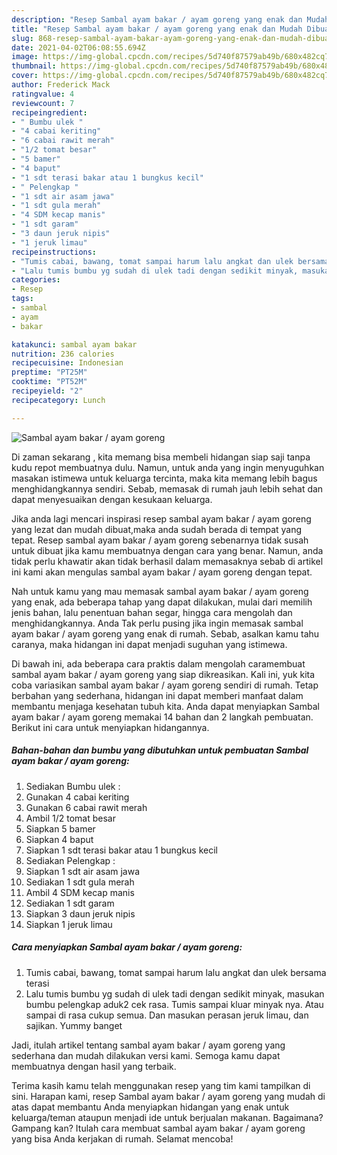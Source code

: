 ```yaml
---
description: "Resep Sambal ayam bakar / ayam goreng yang enak dan Mudah Dibuat"
title: "Resep Sambal ayam bakar / ayam goreng yang enak dan Mudah Dibuat"
slug: 868-resep-sambal-ayam-bakar-ayam-goreng-yang-enak-dan-mudah-dibuat
date: 2021-04-02T06:08:55.694Z
image: https://img-global.cpcdn.com/recipes/5d740f87579ab49b/680x482cq70/sambal-ayam-bakar-ayam-goreng-foto-resep-utama.jpg
thumbnail: https://img-global.cpcdn.com/recipes/5d740f87579ab49b/680x482cq70/sambal-ayam-bakar-ayam-goreng-foto-resep-utama.jpg
cover: https://img-global.cpcdn.com/recipes/5d740f87579ab49b/680x482cq70/sambal-ayam-bakar-ayam-goreng-foto-resep-utama.jpg
author: Frederick Mack
ratingvalue: 4
reviewcount: 7
recipeingredient:
- " Bumbu ulek "
- "4 cabai keriting"
- "6 cabai rawit merah"
- "1/2 tomat besar"
- "5 bamer"
- "4 baput"
- "1 sdt terasi bakar atau 1 bungkus kecil"
- " Pelengkap "
- "1 sdt air asam jawa"
- "1 sdt gula merah"
- "4 SDM kecap manis"
- "1 sdt garam"
- "3 daun jeruk nipis"
- "1 jeruk limau"
recipeinstructions:
- "Tumis cabai, bawang, tomat sampai harum lalu angkat dan ulek bersama terasi"
- "Lalu tumis bumbu yg sudah di ulek tadi dengan sedikit minyak, masukan bumbu pelengkap aduk2 cek rasa. Tumis sampai kluar minyak nya. Atau sampai di rasa cukup semua. Dan masukan perasan jeruk limau, dan sajikan. Yummy banget"
categories:
- Resep
tags:
- sambal
- ayam
- bakar

katakunci: sambal ayam bakar 
nutrition: 236 calories
recipecuisine: Indonesian
preptime: "PT25M"
cooktime: "PT52M"
recipeyield: "2"
recipecategory: Lunch

---
```



![Sambal ayam bakar / ayam goreng](https://img-global.cpcdn.com/recipes/5d740f87579ab49b/680x482cq70/sambal-ayam-bakar-ayam-goreng-foto-resep-utama.jpg)

Di zaman  sekarang , kita memang bisa membeli hidangan siap saji tanpa kudu repot membuatnya dulu. Namun, untuk anda yang ingin menyuguhkan masakan istimewa untuk keluarga tercinta, maka kita memang lebih bagus menghidangkannya sendiri. Sebab, memasak di rumah jauh lebih sehat dan dapat menyesuaikan dengan kesukaan keluarga.

Jika anda lagi mencari inspirasi resep sambal ayam bakar / ayam goreng yang lezat dan mudah dibuat,maka anda sudah berada di tempat yang tepat. Resep sambal ayam bakar / ayam goreng  sebenarnya tidak susah untuk dibuat jika kamu membuatnya dengan cara yang benar. Namun, anda tidak perlu khawatir akan tidak berhasil dalam memasaknya 
sebab di artikel ini kami akan mengulas sambal ayam bakar / ayam goreng dengan tepat.  



Nah untuk kamu yang mau memasak sambal ayam bakar / ayam goreng yang enak, ada beberapa tahap yang dapat dilakukan, mulai dari memilih jenis bahan, lalu penentuan bahan segar, hingga cara mengolah dan menghidangkannya. Anda Tak perlu pusing jika ingin memasak sambal ayam bakar / ayam goreng yang enak di rumah. Sebab, asalkan kamu  tahu caranya, maka hidangan ini dapat menjadi suguhan yang istimewa.

Di bawah ini, ada beberapa cara praktis  dalam mengolah caramembuat sambal ayam bakar / ayam goreng yang siap dikreasikan. Kali ini, yuk kita coba variasikan sambal ayam bakar / ayam goreng sendiri di rumah. Tetap berbahan yang sederhana, hidangan ini dapat memberi manfaat dalam membantu menjaga kesehatan tubuh kita. Anda dapat menyiapkan Sambal ayam bakar / ayam goreng memakai 14 bahan dan 2 langkah pembuatan. Berikut ini cara untuk menyiapkan hidangannya.

<!--inarticleads1-->

##### Bahan-bahan dan bumbu yang dibutuhkan untuk pembuatan Sambal ayam bakar / ayam goreng:

1. Sediakan  Bumbu ulek :
1. Gunakan 4 cabai keriting
1. Gunakan 6 cabai rawit merah
1. Ambil 1/2 tomat besar
1. Siapkan 5 bamer
1. Siapkan 4 baput
1. Siapkan 1 sdt terasi bakar atau 1 bungkus kecil
1. Sediakan  Pelengkap :
1. Siapkan 1 sdt air asam jawa
1. Sediakan 1 sdt gula merah
1. Ambil 4 SDM kecap manis
1. Sediakan 1 sdt garam
1. Siapkan 3 daun jeruk nipis
1. Siapkan 1 jeruk limau




<!--inarticleads2-->

##### Cara menyiapkan Sambal ayam bakar / ayam goreng:

1. Tumis cabai, bawang, tomat sampai harum lalu angkat dan ulek bersama terasi
1. Lalu tumis bumbu yg sudah di ulek tadi dengan sedikit minyak, masukan bumbu pelengkap aduk2 cek rasa. Tumis sampai kluar minyak nya. Atau sampai di rasa cukup semua. Dan masukan perasan jeruk limau, dan sajikan. Yummy banget




Jadi, itulah artikel tentang  sambal ayam bakar / ayam goreng  yang sederhana dan mudah dilakukan versi kami. Semoga kamu dapat membuatnya dengan hasil yang terbaik. 

Terima kasih kamu telah menggunakan resep yang tim kami tampilkan di sini. Harapan kami, resep  Sambal ayam bakar / ayam goreng yang mudah di atas dapat membantu Anda menyiapkan hidangan yang enak untuk keluarga/teman ataupun menjadi ide untuk berjualan makanan. Bagaimana? Gampang kan? Itulah cara membuat sambal ayam bakar / ayam goreng yang bisa Anda kerjakan di rumah. Selamat mencoba!

